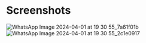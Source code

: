 # Screenshots
<p float="left">

![WhatsApp Image 2024-04-01 at 19 30 55_7a61f01b](https://github.com/mohamadelagamal/Simple-Clean-Architecture-By-Module/assets/86564639/1930a565-e113-4b6f-9d7c-0edcfc4c420b)
![WhatsApp Image 2024-04-01 at 19 30 55_2c1e0917](https://github.com/mohamadelagamal/Simple-Clean-Architecture-By-Module/assets/86564639/c740b884-5c29-4289-a899-57019bcd6a71)



</p>
